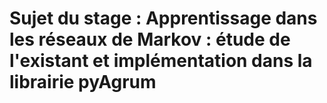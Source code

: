 # Sujet du stage : Apprentissage dans les réseaux de Markov : étude de l'existant et implémentation dans la librairie pyAgrum
